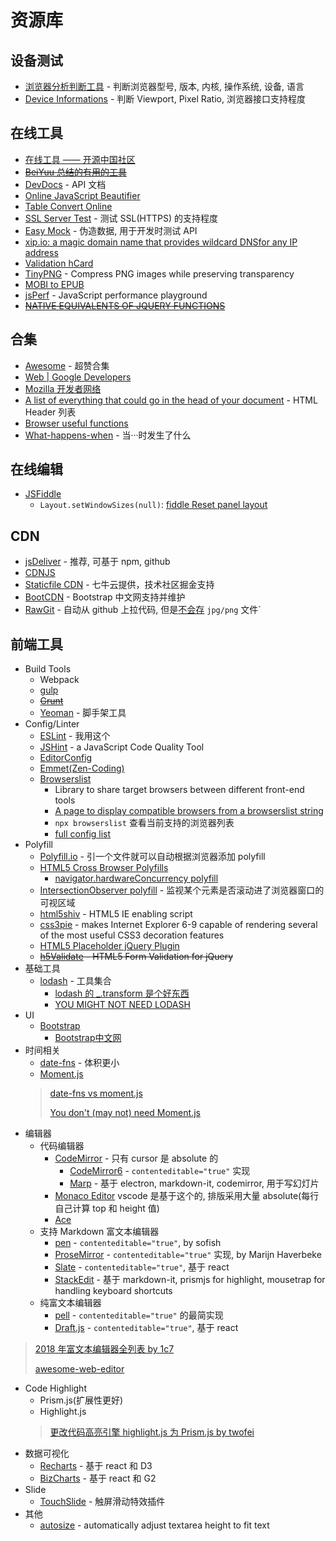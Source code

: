 # 资源库

## 设备测试

* [浏览器分析判断工具](http://passer-by.com/browser/) - 判断浏览器型号, 版本, 内核, 操作系统, 设备, 语言
* [Device Informations](http://www.mydevice.io/) - 判断 Viewport, Pixel Ratio, 浏览器接口支持程度

## 在线工具

* [在线工具 —— 开源中国社区](http://tool.oschina.net/)
* ~~[BeiYuu 总结的有用的工具](http://beiyuu.com/wiki)~~
* [DevDocs](https://devdocs.io/) - API 文档
* [Online JavaScript Beautifier](http://jsbeautifier.org/)
* [Table Convert Online](https://tableconvert.com/)
* [SSL Server Test](https://www.ssllabs.com/ssltest/analyze.html) - 测试 SSL(HTTPS) 的支持程度
* [Easy Mock](https://www.easy-mock.com) - 伪造数据, 用于开发时测试 API
* [xip.io: a magic domain name that provides wildcard DNSfor any IP address](http://xip.io/)
* [Validation hCard](http://hcard.geekhood.net/)
* [TinyPNG](https://tinypng.com/) - Compress PNG images while preserving transparency
* [MOBI to EPUB](https://www.zamzar.com/convert/mobi-to-epub/)
* [jsPerf](http://jsperf.com) - JavaScript performance playground
* ~~[NATIVE EQUIVALENTS OF JQUERY FUNCTIONS](http://www.leebrimelow.com/native-methods-jQuery/)~~

## 合集

* [Awesome](http://asmcn.icopy.site/) - 超赞合集
* [Web | Google Developers](https://developers.google.com/web/)
* [Mozilla 开发者网络](https://developer.mozilla.org/zh-CN/)
* [A list of everything that could go in the head of your document](http://gethead.info/) - HTML Header 列表
* [Browser useful functions](https://github.com/Chalarangelo/30-seconds-of-code#-browser-1)
* [What-happens-when](https://github.com/skyline75489/what-happens-when-zh_CN) - 当···时发生了什么

## 在线编辑

* [JSFiddle](http://jsfiddle.net/)
  * `Layout.setWindowSizes(null)`: [fiddle Reset panel layout](http://stackoverflow.com/questions/24388509/jsfiddle-js-panel-size-is-stuck-how-do-i-reset-it)

## CDN

* [jsDeliver](https://www.jsdelivr.com/) - 推荐, 可基于 npm, github
* [CDNJS](http://cdnjs.com/)
* [Staticfile CDN](http://www.staticfile.org/) - 七牛云提供，技术社区掘金支持
* [BootCDN](http://www.bootcdn.cn/) - Bootstrap 中文网支持并维护
* [RawGit](https://rawgit.com/) - 自动从 github 上拉代码, 但是[不会存](https://github.com/rgrove/rawgit/blob/master/FAQ.md#why-does-rawgit-redirect-requests-for-jpg-png-and-other-image-files-to-github) `jpg/png` 文件`

## 前端工具

* Build Tools
  * Webpack
  * [gulp](https://gulpjs.com/)
  * ~~[Grunt](http://gruntjs.com/)~~
  * [Yeoman](http://yeoman.io/) - 脚手架工具
* Config/Linter
  * [ESLint](https://eslint.org/) - 我用这个
  * [JSHint](http://www.jshint.com/) - a JavaScript Code Quality Tool
  * [EditorConfig](https://editorconfig.org/)
  * [Emmet(Zen-Coding)](http://docs.emmet.io/)
  * [Browserslist](https://github.com/browserslist/browserslist)
    * Library to share target browsers between different front-end tools
    * [A page to display compatible browsers from a browserslist string](http://browserl.ist/)
    * `npx browserslist` 查看当前支持的浏览器列表
    * [full config list](https://github.com/browserslist/browserslist#full-list)
* Polyfill
  * [Polyfill.io](https://cdn.polyfill.io/v2/docs/) - 引一个文件就可以自动根据浏览器添加 polyfill
  * [HTML5 Cross Browser Polyfills](https://github.com/Modernizr/Modernizr/wiki/HTML5-Cross-Browser-Polyfills)
    * [navigator.hardwareConcurrency polyfill](https://github.com/oftn-oswg/core-estimator)
  * [IntersectionObserver polyfill](https://github.com/WICG/IntersectionObserver/tree/gh-pages/polyfill) - 监视某个元素是否滚动进了浏览器窗口的可视区域
  * [html5shiv](https://code.google.com/p/html5shiv) - HTML5 IE enabling script
  * [css3pie](http://css3pie.com) - makes Internet Explorer 6-9 capable of rendering several of the most useful CSS3 decoration features
  * [HTML5 Placeholder jQuery Plugin](http://mathiasbynens.be/demo/placeholder)
  * ~~[h5Validate](http://ericleads.com/h5validate) - HTML5 Form Validation for jQuery~~
* 基础工具
  * [lodash](https://lodash.com/docs) - 工具集合
    * [lodash 的 _.transform 是个好东西](https://stackoverflow.com/questions/26749704/lodash-groupby-on-object-preserve-keys)
    * [YOU MIGHT NOT NEED LODASH](https://youmightnotneed.com/lodash)
* UI
  * [Bootstrap](http://getbootstrap.com)
    * [Bootstrap中文网](http://www.bootcss.com)
* 时间相关
  * [date-fns](https://date-fns.org/) - 体积更小
  * [Moment.js](https://momentjs.com/docs/)
  > [date-fns vs moment.js](https://github.com/date-fns/date-fns/issues/275#issuecomment-26493418)
  >
  > [You don't (may not) need Moment.js](https://github.com/you-dont-need/You-Dont-Need-Momentjs)
* 编辑器
  * 代码编辑器
    * [CodeMirror](https://github.com/codemirror/CodeMirror) - 只有 cursor 是 absolute 的
      * [CodeMirror6](https://codemirror.net/6/) - `contenteditable="true"` 实现
      * [Marp](https://yhatt.github.io/marp/) - 基于 electron, markdown-it, codemirror, 用于写幻灯片
    * [Monaco Editor](https://github.com/Microsoft/monaco-editor) vscode 是基于这个的, 排版采用大量 absolute(每行自己计算 top 和 height 值)
    * [Ace](https://github.com/ajaxorg/ace)
  * 支持 Markdown 富文本编辑器
    * [pen](https://github.com/sofish/pen) - `contenteditable="true"`, by sofish
    * [ProseMirror](https://github.com/ProseMirror/prosemirror) - `contenteditable="true"` 实现, by Marijn Haverbeke
    * [Slate](https://github.com/ianstormtaylor/slate) - `contenteditable="true"`, 基于 react
    * [StackEdit](https://github.com/benweet/stackedit) - 基于 markdown-it, prismjs for highlight, mousetrap for handling keyboard shortcuts
  * 纯富文本编辑器
    * [pell](https://github.com/jaredreich/pell) - `contenteditable="true"` 的最简实现
    * [Draft.js](https://draftjs.org/) - `contenteditable="true"`, 基于 react

> [2018 年富文本编辑器全列表 by 1c7](http://1c7.me/2018-rich-text-wysiwyg-editor-full-list/)
>
> [awesome-web-editor](https://github.com/xjh22222228/awesome-web-editor)

* Code Highlight
  * Prism.js(扩展性更好)
  * Highlight.js
  > [更改代码高亮引擎 highlight.js 为 Prism.js by twofei](https://blog.twofei.com/725/)
* 数据可视化
  * [Recharts](http://recharts.org) - 基于 react 和 D3
  * [BizCharts](http://bizcharts.net/products/bizCharts/api/bizcharts) - 基于 react 和 G2
* Slide
  * [TouchSlide](http://www.superslide2.com/TouchSlide/index.html) -  触屏滑动特效插件
* 其他
  * [autosize](https://github.com/jackmoore/autosize) - automatically adjust textarea height to fit text
